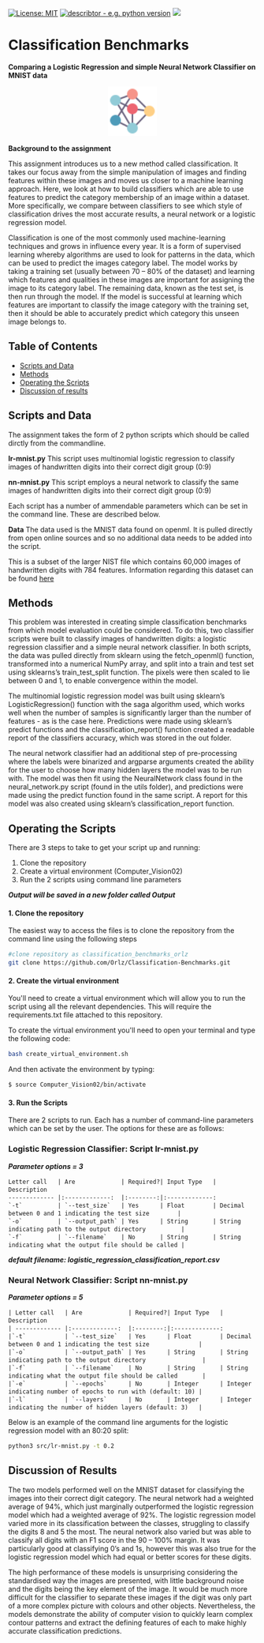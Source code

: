 
[![License: MIT](https://img.shields.io/badge/License-MIT-yellow.svg)](https://opensource.org/licenses/MIT)  [![describtor - e.g. python version](https://img.shields.io/badge/Python%20Version->=3.6-blue)](www.desired_reference.com)   ![](https://img.shields.io/badge/Software%20Mac->=10.14-pink)

# Classification Benchmarks

**Comparing a Logistic Regression and simple Neural Network Classifier on MNIST data**



<div align="center"><img src="https://github.com/Orlz/CDS_Visual_Analytics/blob/main/Portfolio/neural.png" width="100" height="100"/></div>




__Background to the assignment__

This assignment introduces us to a new method called classification. It takes our focus away from the simple manipulation of images and finding features within these images and moves us closer to a machine learning approach. Here, we look at how to build classifiers which are able to use features to predict the category membership of an image within a dataset. More specifically, we compare between classifiers to see which style of classification drives the most accurate results, a neural network or a logistic regression model. 


Classification is one of the most commonly used machine-learning techniques and grows in influence every year. It is a form of supervised learning whereby algorithms are used to look for patterns in the data, which can be used to predict the images category label. The model works by taking a training set (usually between 70 – 80% of the dataset) and learning which features and qualities in these images are important for assigning the image to its category label. The remaining data, known as the test set, is then run through the model. If the model is successful at learning which features are important to classify the image category with the training set, then it should be able to accurately predict which category this unseen image belongs to.

## Table of Contents 

- [Scripts and Data](#Scripts)
- [Methods](#Methods)
- [Operating the Scripts](#Operating)
- [Discussion of results](#Discussion)




## Scripts and Data


The assignment takes the form of 2 python scripts which should be called dirctly from the commandline. 


**lr-mnist.py**  This script uses multinomial logistic regression to classify images of handwritten digits into their correct digit group (0:9)



**nn-mnist.py**  This script employs a neural network to classify the same images of handwritten digits into their correct digit group (0:9)


Each script has a number of ammendable parameters which can be set in the command line. These are described below. 



__Data__ 
The data used is the MNIST data found on openml. It is pulled directly from open online sources and so no additional data needs to be added into the script.


This is a subset of the larger NIST file which contains 60,000 images of handwritten digits with 784 features. 
Information regarding this dataset can be found [here](https://www.openml.org/d/554)




## Methods


This problem was interested in creating simple classification benchmarks from which model evaluation could be considered. To do this, two classifier scripts were built to classify images of handwritten digits: a logistic regression classifier and a simple neural network classifier. In both scripts, the data was pulled directly from sklearn using the fetch_openml() function, transformed into a numerical NumPy array, and split into a train and test set using  sklearns’s train_test_split function. The pixels were then scaled to lie between 0 and 1, to enable convergence within the model. 


The multinomial logistic regression model was built using sklearn’s LogisticRegression() function with the saga algorithm used, which works well when the number of samples is significantly larger than the number of features - as is the case here. Predictions were made using sklearn’s predict functions and the classification_report() function created a readable report of the classifiers accuracy, which was stored in the out folder. 


The neural network classifier had an additional step of pre-processing where the labels were binarized and argparse arguments created the ability for the user to choose how many hidden layers the model was to be run with. The model was then fit using the NeuralNetwork class found in the neural_network.py script (found in the utils folder), and predictions were made using the predict function found in the same script. A report for this model was also created using sklearn’s classification_report function. 



## Operating the Scripts


There are 3 steps to take to get your script up and running:
1. Clone the repository 
2. Create a virtual environment (Computer_Vision02) 
3. Run the 2 scripts using command line parameters


___Output will be saved in a new folder called Output___


#### 1. Clone the repository

The easiest way to access the files is to clone the repository from the command line using the following steps 

```bash
#clone repository as classification_benchmarks_orlz
git clone https://github.com/Orlz/Classification-Benchmarks.git

```


#### 2. Create the virtual environment

You'll need to create a virtual environment which will allow you to run the script using all the relevant dependencies. This will require the requirements.txt file attached to this repository. 


To create the virtual environment you'll need to open your terminal and type the following code: 


```bash
bash create_virtual_environment.sh
```
And then activate the environment by typing: 
```bash
$ source Computer_Vision02/bin/activate
```


#### 3. Run the Scripts


There are 2 scripts to run. Each has a number of command-line parameters which can be set by the user. The options for these are as follows: 




### Logistic Regression Classifier: Script lr-mnist.py


___Parameter options = 3___


```
Letter call   | Are             | Required?| Input Type   | Description
------------- |:-------------:  |:--------:|:-------------:
`-t`          | `--test_size`   | Yes      | Float        | Decimal between 0 and 1 indicating the test size        |
`-o`          | `--output_path` | Yes      | String       | String indicating path to the output directory          |
`-f`          | `--filename`    | No       | String       | String indicating what the output file should be called |
```


___default filename: logistic_regression_classification_report.csv___




### Neural Network Classifier: Script nn-mnist.py


___Parameter options = 5___

```
| Letter call   | Are             | Required?| Input Type   | Description
| ------------- |:-------------:  |:--------:|:-------------:
|`-t`           | `--test_size`   | Yes      | Float        | Decimal between 0 and 1 indicating the test size              |
|`-o`           | `--output_path` | Yes      | String       | String indicating path to the output directory                |
|`-f`           | `--filename`    | No       | String       | String indicating what the output file should be called       |
|`-e`           | `--epochs`      | No       | Integer      | Integer indicating number of epochs to run with (default: 10) |
|`-l`           | `--layers`      | No       | Integer      | Integer indicating the number of hidden layers (default: 3)   |
```


Below is an example of the command line arguments for the logistic regression model with an 80:20 split: 


```bash
python3 src/lr-mnist.py -t 0.2 
```


## Discussion of Results 


The two models performed well on the MNIST dataset for classifying the images into their correct digit category. The neural network had a weighted average of 94%, which just marginally outperformed the logistic regression model which had a weighted average of 92%. The logistic regression model varied more in its classification between the classes, struggling to classify the digits 8 and 5 the most. The neural network also varied but was able to classify all digits with an F1 score in the 90 – 100% margin. It was particularly good at classifying 0’s and 1s, however this was also true for the logistic regression model which had equal or better scores for these digits. 


The high performance of these models is unsurprising considering the standardised way the images are presented, with little background noise and the digits being the key element of the image. It would be much more difficult for the classifier to separate these images if the digit was only part of a more complex picture with colours and other objects. Nevertheless, the models demonstrate the ability of computer vision to quickly learn complex contour patterns and extract the defining features of each to make highly accurate classification predictions. 




